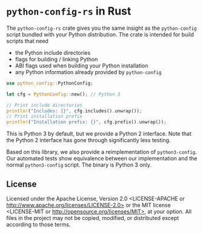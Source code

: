 # `python-config-rs` in Rust

The `python-config-rs` crate gives you the same insight as
the `python-config` script bundled with your Python distribution.
The crate is intended for build scripts that need

- the Python include directories
- flags for building / linking Python
- ABI flags used when building your Python installation
- any Python information already provided by `python-config`

```rust
use python_config::PythonConfig;

let cfg = PythonConfig::new(); // Python 3

// Print include directories
println!("Includes: {}", cfg.includes().unwrap());
// Print installation prefix
println!("Installation prefix: {}", cfg.prefix().unwrap());
```

This is Python 3 by default, but we provide a Python 2
interface. Note that the Python 2 interface has gone through
significantly less testing.

Based on this library, we also provide a reimplementation
of `python3-config`. Our automated tests show equivalence
between our implementation and the normal `python3-config`
script. The binary is Python 3 only.

## License

Licensed under the Apache License, Version 2.0 <LICENSE-APACHE or
http://www.apache.org/licenses/LICENSE-2.0> or the MIT license
<LICENSE-MIT or http://opensource.org/licenses/MIT>, at your
option. All files in the project may not be copied, modified, or
distributed except according to those terms.